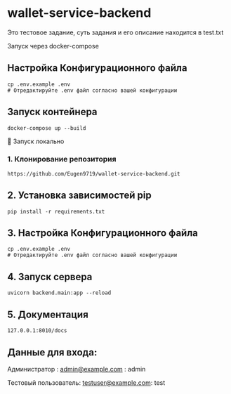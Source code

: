 # wallet-service-backend

Это тестовое задание, суть задания и его описание находится в test.txt

Запуск через docker-compose
## Настройка Конфигурационного файла
```
cp .env.example .env
# Отредактируйте .env файл согласно вашей конфигурации
```

## Запуск контейнера

``` 
docker-compose up --build
```

🚀 Запуск локально

### 1. Клонирование репозитория

```
https://github.com/Eugen9719/wallet-service-backend.git
```

## 2. Установка зависимостей pip

```
pip install -r requirements.txt
  ```

## 3. Настройка Конфигурационного файла

```
cp .env.example .env
# Отредактируйте .env файл согласно вашей конфигурации
```

## 4. Запуск  сервера

```
uvicorn backend.main:app --reload
```

## 5. Документация

```
127.0.0.1:8010/docs
```

## Данные для входа:
Администратор : admin@example.com : admin 

Тестовый пользователь: testuser@example.com: test

